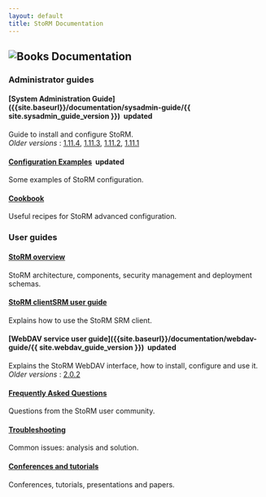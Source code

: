 ```yaml
---
layout: default
title: StoRM Documentation
---
```


## ![Books]({{site.baseurl}}/assets/images/books.png) Documentation

### Administrator guides

#### [System Administration Guide]({{site.baseurl}}/documentation/sysadmin-guide/{{ site.sysadmin_guide_version }}) &nbsp;<span class="label label-info">updated</span>

Guide to install and configure StoRM.
<br/>_Older versions_ : [1.11.4][sysadmin-1.11.4], [1.11.3][sysadmin-1.11.3], [1.11.2][sysadmin-1.11.2], [1.11.1][sysadmin-1.11.1]

#### [Configuration Examples]({{site.baseurl}}/documentation/examples/) &nbsp;<span class="label label-info">updated</span>

Some examples of StoRM configuration.

#### [Cookbook]({{site.baseurl}}/documentation/cookbook)

Useful recipes for StoRM advanced configuration.

### User guides

#### [StoRM overview]({{site.baseurl}}/documentation/functional-description/)

StoRM architecture, components, security management and deployment schemas.

#### [StoRM clientSRM user guide]({{site.baseurl}}/documentation/clientsrm-guide/)

Explains how to use the StoRM SRM client.

#### [WebDAV service user guide]({{site.baseurl}}/documentation/webdav-guide/{{ site.webdav_guide_version }}) &nbsp;<span class="label label-info">updated</span>

Explains the StoRM WebDAV interface, how to install, configure and use it.
<br/>_Older versions_ : [2.0.2][webdav-2.0.2]

#### [Frequently Asked Questions]({{site.baseurl}}/documentation/faq)

Questions from the StoRM user community.

#### [Troubleshooting]({{site.baseurl}}/documentation/troubleshooting)

Common issues: analysis and solution.

#### [Conferences and tutorials]({{site.baseurl}}/documentation/tutorials-conferences-presentations)

Conferences, tutorials, presentations and papers.


[sysadmin-1.11.4]: {{site.baseurl}}/documentation/sysadmin-guide/1.11.4/
[sysadmin-1.11.3]: {{site.baseurl}}/documentation/sysadmin-guide/1.11.3/
[sysadmin-1.11.2]: {{site.baseurl}}/documentation/sysadmin-guide/1.11.2/
[sysadmin-1.11.1]: {{site.baseurl}}/documentation/sysadmin-guide/1.11.1/
[webdav-2.0.2]: {{site.baseurl}}/documentation/webdav-guide/2.0.2/
